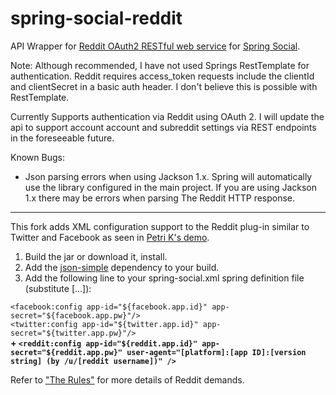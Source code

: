 spring-social-reddit
====================

API Wrapper for [Reddit OAuth2 RESTful web service](http://www.reddit.com/dev/api) 
for [Spring Social](http://projects.spring.io/spring-social/).

Note: Although recommended, I have not used Springs RestTemplate for authentication. Reddit requires access_token requests include the clientId and clientSecret in a basic auth header. I don't believe this is possible with RestTemplate. 

Currently Supports authentication via Reddit using OAuth 2. I will update the api to support account account and subreddit settings via REST endpoints in the foreseeable future.


Known Bugs:
- Json parsing errors when using Jackson 1.x. Spring will automatically use the library configured in the main project. If you are using Jackson 1.x there may be errors when parsing The Reddit HTTP response.
 
<hr/>

This fork adds XML configuration support to the Reddit plug-in similar to Twitter and Facebook as seen in [Petri K's demo](https://github.com/pkainulainen/spring-social-examples/tree/master/sign-in/spring-mvc-normal).

1.  Build the jar or download it, install.
2.  Add the [json-simple](http://mvnrepository.com/artifact/com.googlecode.json-simple/json-simple/1.1.1) dependency to your build.
3.  Add the following line to your spring-social.xml spring definition file (substitute [...]):

  `<facebook:config app-id="${facebook.app.id}" app-secret="${facebook.app.pw}"/>`<br/>
  `<twitter:config app-id="${twitter.app.id}" app-secret="${twitter.app.pw}"/>`<br/>
**\+ `<reddit:config app-id="${reddit.app.id}" app-secret="${reddit.app.pw}"
		user-agent="[platform]:[app ID]:[version string] (by /u/[reddit username])" />`**<br/>

Refer to ["The Rules"](https://github.com/reddit/reddit/wiki/API) for more details of Reddit demands.
